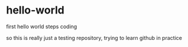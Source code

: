 # hello-world
first hello world steps coding

so this is really just a testing repository, trying to learn github in practice
